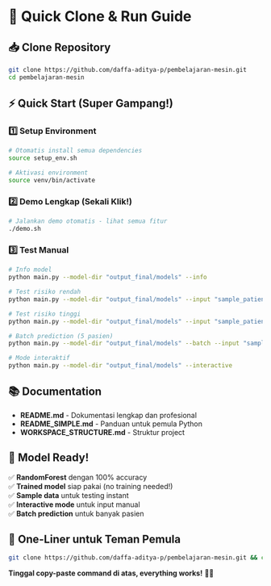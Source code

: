 # 🚀 Quick Clone & Run Guide

## 📥 Clone Repository

```bash
git clone https://github.com/daffa-aditya-p/pembelajaran-mesin.git
cd pembelajaran-mesin
```

## ⚡ Quick Start (Super Gampang!)

### 1️⃣ Setup Environment
```bash
# Otomatis install semua dependencies
source setup_env.sh

# Aktivasi environment
source venv/bin/activate
```

### 2️⃣ Demo Lengkap (Sekali Klik!)
```bash
# Jalankan demo otomatis - lihat semua fitur
./demo.sh
```

### 3️⃣ Test Manual
```bash
# Info model
python main.py --model-dir "output_final/models" --info

# Test risiko rendah
python main.py --model-dir "output_final/models" --input "sample_patient_low_risk.json"

# Test risiko tinggi  
python main.py --model-dir "output_final/models" --input "sample_patient_high_risk.json"

# Batch prediction (5 pasien)
python main.py --model-dir "output_final/models" --batch --input "sample_batch_patients.csv" --output "hasil.json"

# Mode interaktif
python main.py --model-dir "output_final/models" --interactive
```

## 📚 Documentation

- **README.md** - Dokumentasi lengkap dan profesional
- **README_SIMPLE.md** - Panduan untuk pemula Python
- **WORKSPACE_STRUCTURE.md** - Struktur project

## 🤖 Model Ready!

✅ **RandomForest** dengan 100% accuracy  
✅ **Trained model** siap pakai (no training needed!)  
✅ **Sample data** untuk testing instant  
✅ **Interactive mode** untuk input manual  
✅ **Batch prediction** untuk banyak pasien  

## 🎯 One-Liner untuk Teman Pemula

```bash
git clone https://github.com/daffa-aditya-p/pembelajaran-mesin.git && cd pembelajaran-mesin && source setup_env.sh && source venv/bin/activate && ./demo.sh
```

**Tinggal copy-paste command di atas, everything works!** 🚀✨